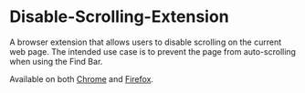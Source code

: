 # Disable-Scrolling-Extension
A browser extension that allows users to disable scrolling on the current web page. The intended use case is to
prevent the page from auto-scrolling when using the Find Bar. 

Available on both [Chrome](https://chrome.google.com/webstore/detail/disable-scrolling/dmjigjnpimhlighaibpchommlmnlkmlg/) and [Firefox](https://addons.mozilla.org/en-US/firefox/addon/disable-scrolling/).
